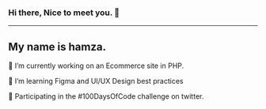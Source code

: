### Hi there, Nice to meet you. 👋
**************************************


## My name is hamza.

🔭  I’m currently working on an Ecommerce site in PHP.

🌱  I’m learning Figma and UI/UX Design best practices

💫 Participating in the #100DaysOfCode challenge on twitter.
<!--
**adomhamza/adomhamza** is a ✨ _special_ ✨ repository because its `README.md` (this file) appears on your GitHub profile.


Here are some ideas to get you started:

- 🔭 I’m currently working on ...
- 🌱 I’m currently learning ...
- 👯 I’m looking to collaborate on ...
- 🤔 I’m looking for help with ...
- 💬 Ask me about ...
- 📫 How to reach me: ...
- 😄 Pronouns: ...
- ⚡ Fun fact: ...
-->
